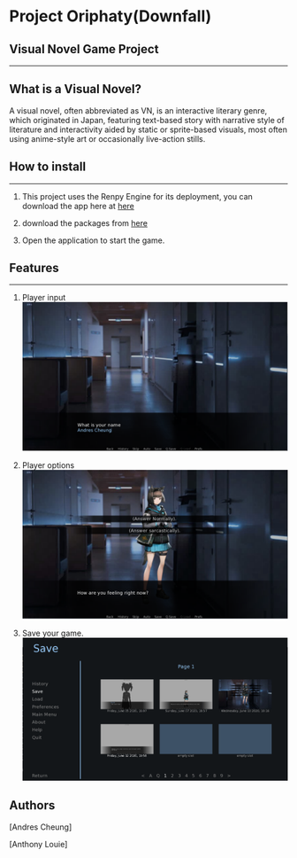 # Project Oriphaty(Downfall)


## Visual Novel Game Project
---

## What is a Visual Novel?
A visual novel, often abbreviated as VN, is an interactive literary genre, which originated in Japan, featuring text-based story with narrative style of literature and interactivity aided by static or sprite-based visuals, most often using anime-style art or occasionally live-action stills.

## How to install
---
1. This project uses the Renpy Engine for its deployment, you can download the app here at [here](https://www.renpy.org/)

2. download the packages from [here](https://drive.google.com/drive/folders/1awMF4-gnQ5z7wN-di5zXDaB36Ho0pO1C?usp=sharing)

3. Open the application to start the game.



## Features
---
1. Player input
![Player input](https://github.com/ACholberton/Project-Oriphathy/blob/master/game/images/Player%20input%20option.png)


2. Player options
![Player options](https://github.com/ACholberton/Project-Oriphathy/blob/master/game/images/Player%20options.png)


3. Save your game.
![save the game](https://github.com/ACholberton/Project-Oriphathy/blob/master/game/images/Save%20menu.png)


## Authors
[Andres Cheung] 

[Anthony Louie]
